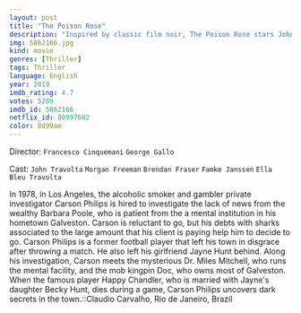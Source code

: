 ```yaml
---
layout: post
title: "The Poison Rose"
description: "Inspired by classic film noir, The Poison Rose stars John Travolta as Carson Phillips, an ex-football star turned PI, who's got a soft spot for a lady in distress. Like the classic tales spun by the masters, he takes on a routine missing persons case which slowly reveals itself to be a complex interwoven web of crimes, suspects and dead bodies. When he discovers his long lost daughter is the number one suspect, he races a ticking clock to save h.."
img: 5862166.jpg
kind: movie
genres: [Thriller]
tags: Thriller 
language: English
year: 2019
imdb_rating: 4.7
votes: 5289
imdb_id: 5862166
netflix_id: 80997602
color: 8d99ae
---
```

Director: `Francesco Cinquemani` `George Gallo`  

Cast: `John Travolta` `Morgan Freeman` `Brendan Fraser` `Famke Janssen` `Ella Bleu Travolta` 

In 1978, in Los Angeles, the alcoholic smoker and gambler private investigator Carson Philips is hired to investigate the lack of news from the wealthy Barbara Poole, who is patient from the a mental institution in his hometown Galveston. Carson is reluctant to go, but his debts with sharks associated to the large amount that his client is paying help him to decide to go. Carson Philips is a former football player that left his town in disgrace after throwing a match. He also left his girlfriend Jayne Hunt behind. Along his investigation, Carson meets the mysterious Dr. Miles Mitchell, who runs the mental facility, and the mob kingpin Doc, who owns most of Galveston. When the famous player Happy Chandler, who is married with Jayne's daughter Becky Hunt, dies during a game, Carson Philips uncovers dark secrets in the town.::Claudio Carvalho, Rio de Janeiro, Brazil